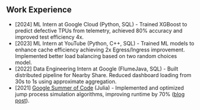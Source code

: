 ## Work Experience

<ul style="margin:0 0 5px;">
    <li>[2024] ML Intern at Google Cloud (Python, SQL) - Trained XGBoost to predict defective TPUs from telemetry, achieved 80% accuracy and improved test efficiency 4x.</li>
    <li>[2023] ML Intern at YouTube (Python, C++, SQL) - Trained ML models to enhance cache efficiency achieving 2x Egress/Ingress improvement. Implemented better load balancing based on two random choices model.</li>
    <li>[2022] Data Engineering Intern at Google (FlumeJava, SQL) - Built distributed pipeline for Nearby Share. Reduced dashboard loading from 30s to 1s using approximate aggregation.</li>
    <li>[2021] <a href="https://summerofcode.withgoogle.com/archive/2021/projects/6316980088340480">Google Summer of Code</a> (Julia) - Implemented and optimized jump process simulation algorithms, improving runtime by 70% (<a href="https://vilin97.github.io/VasBlog/posts/post5/">blog post</a>).</li>
</ul>
